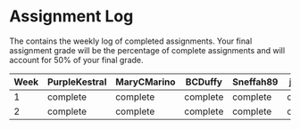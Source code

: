 # Assignment Log

The contains the weekly log of completed assignments.
Your final assignment grade will be the percentage of complete assignments and will account for 50% of your final grade.

|Week | PurpleKestral   | MaryCMarino   | BCDuffy   | Sneffah89 | jaspepa
|-----|-----------------|---------------|-----------|-----------|--------
| 1   | complete        | complete      | complete  | complete  | complete
| 2   | complete        | complete      | complete  | complete  | complete  
